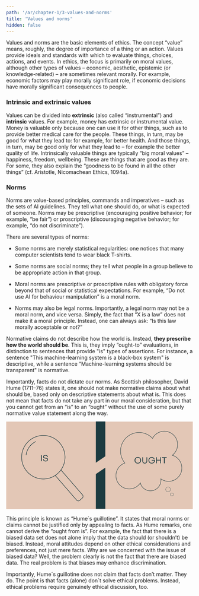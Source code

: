```yaml
---
path: '/ar/chapter-1/3-values-and-norms'
title: 'Values and norms'
hidden: false
---
```


<hero-icon heroIcon='chap1'/>

<styled-text>

Values and norms are the basic elements of ethics. The concept “value” means, roughly, the degree of
importance of a thing or an action. Values provide ideals and standards with which to evaluate things, choices,
actions, and events. In ethics, the focus is primarily on moral values, although other types of values
– economic, aesthetic, epistemic (or knowledge-related) – are sometimes relevant morally. For example,
economic factors may play morally significant role, if economic decisions have morally significant
consequences to people.

### Intrinsic and extrinsic values

Values can be divided into **extrinsic** (also called “instrumental”) and **intrinsic** values. For example, money
has extrinsic or instrumental value. Money is valuable only because one can use it for other things, such as
to provide better medical care for the people. These things, in turn, may be good for what they lead to: for
example, for better health. And those things, in turn, may be good only for what they lead to – for example
the better quality of life. Intrinsically valuable things are typically “big moral values” – happiness, freedom,
wellbeing. These are things that are good as they are. For some, they also explain the “goodness to be
found in all the other things” (cf. Aristotle, Nicomachean Ethics, 1094a).

### Norms

Norms are value-based principles, commands and imperatives – such as the sets of AI guidelines. They tell
what one should do, or what is expected of someone. Norms may be prescriptive (encouraging positive
behavior; for example, “be fair”) or proscriptive (discouraging negative behavior; for example, “do not
discriminate”).

There are several types of norms:

* Some norms are merely statistical regularities: one notices that many computer scientists tend to
wear black T-shirts.

* Some norms are social norms; they tell what people in a group believe to be appropriate action in
that group.

* Moral norms are prescriptive or proscriptive rules with obligatory force beyond that of social or
statistical expectations. For example, “Do not use AI for behaviour manipulation” is a moral norm.

* Norms may also be legal norms. Importantly, a legal norm may not be a moral norm, and vice
versa. Simply, the fact that “X is a law” does not make it a moral principle. Instead, one can always
ask: “Is this law morally acceptable or not?”

</styled-text>

<text-box icon="philIcon" name="Hume´s guillotine: Facts, value and norms">

Normative claims do not describe how the world is. Instead, **they prescribe how the world should be**. This
is, they imply “ought-to” evaluations, in distinction to sentences that provide "is" types of assertions. For
instance, a sentence "This machine-learning system is a black-box system" is descriptive, while a sentence
“Machine-learning systems should be transparent" is normative.

Importantly, facts do not dictate our norms. As Scottish philosopher, David Hume (1711–76) states it, one
should not make normative claims about what should be, based only on descriptive statements about what
is. This does not mean that facts do not take any part in our moral consideration, but that you cannot get
from an “is” to an “ought” without the use of some purely normative value statement along the way.

<img src=../../../src/assets/hume-guillotine.svg alt="Hume guillotine">

This principle is known as “Hume´s guillotine”. It states that moral norms or claims cannot be justified only
by appealing to facts. As Hume remarks, one cannot derive the “ought from is”. For example, the fact that
there is a biased data set does not alone imply that the data should (or shouldn’t) be biased. Instead, moral
attitudes depend on other ethical considerations and preferences, not just mere facts. Why are we
concerned with the issue of biased data? Well, the problem clearly is not the fact that there are biased
data. The real problem is that biases may enhance discrimination.

Importantly, Hume´s guillotine does not claim that facts don’t matter. They do. The point is that facts
(alone) don´t solve ethical problems. Instead, ethical problems require genuinely ethical discussion, too.

</text-box>

<quiz id="85149553-407a-4733-a4a0-18d54a4715cd"></quiz>

<quiz id="0e72de1d-165b-4d3e-9e62-1008a83f2e8f"></quiz>

<quiz id="33ef4765-0577-4eed-b8e6-81a96c9a9804"></quiz>
